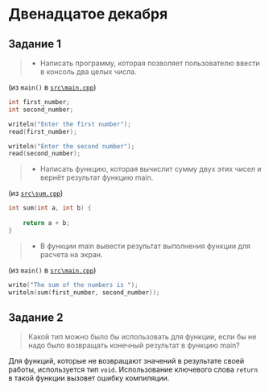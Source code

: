 # Двенадцатое декабря

## Задание 1

> * Написать программу, которая позволяет пользователю ввести в консоль два целых числа.

(из `main()` в [`src\main.cpp`](./src/main.cpp))

```cpp
int first_number;
int second_number;

writeln("Enter the first number");
read(first_number);

writeln("Enter the second number");
read(second_number);
```

> * Написать функцию, которая вычислит сумму двух этих чисел и вернёт результат функцию main.

(из [`src\sum.cpp`](./src/sum.cpp))

```cpp
int sum(int a, int b) {
	
	return a + b;
}
```

> * В функции main вывести результат выполнения функции для расчета на экран.

(из `main()` в [`src\main.cpp`](./src/main.cpp))

```cpp
write("The sum of the numbers is ");
writeln(sum(first_number, second_number));
```

## Задание 2

> Какой тип можно было бы использовать для функции, если бы не надо было возвращать конечный результат в функцию main?

Для функций, которые не возвращают значений в результате своей работы, используется тип `void`. Использование ключевого слова `return` в такой функции вызовет ошибку компиляции.